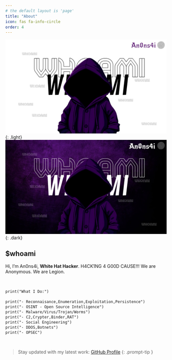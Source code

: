 ```yaml
---
# the default layout is 'page'
title: "About"
icon: fas fa-info-circle
order: 4
---
```


![About Image (Light)](assets/img/thumbnails/thumbnailwhoami.png){: .light}
![About Image (Dark)](assets/img/thumbnails/thumbnailwhoami2.png){: .dark}


## **$whoami**

Hi, I’m An0ns4i, **White Hat Hacker**. 
H4CK1NG 4 G00D CAUSE!!!
We are Anonymous. 
We are Legion. 

<br>

```shell
print("What I Do:")

print("- Reconnaisance,Enumeration,Exploitation,Persistence")
print("- OSINT - Open Source Intelligence")
print("- Malware/Virus/Trojan/Worms")
print("- C2,Crypter,Binder,RAT")
print("- Social Engineering")
print("- DDOS,Botnets")
print("- OPSEC")
```

<br>

> Stay updated with my latest work: [GitHub Profile](https://github.com/Gh0sT2xx2)
{: .prompt-tip }
